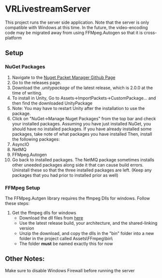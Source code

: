 # VRLivestreamServer

This project runs the server side application. Note that the server is only 
compatible with Windows at this time. In the future, the video-encoding code
may be migrated away from using FFMpeg.Autogen so that it is cross-platform

## Setup

### NuGet Packages

1. Navigate to the [Nuget Packet Manager Github Page](https://github.com/GlitchEnzo/NuGetForUnity)
1. Go to the releases page.
1. Download the _.unitypackage_ of the latest release, which is 2.0.0 at the time of writing.
1. To install in Unity, Go to Assets->ImportPackets->CustomPackage... and then find the downloaded UnityPackage
1. Note: You may have to restart Unity after the installation to use the package.
1. Click on "NuGet->Manage Nuget Packages" from the top bar and check your installed packages.
   Assuming you have just installed NuGet, you should have no installed packages.
   If you have already installed some packages, take note of what packages you have installed
   Then, install the following packages:
  1. AsyncIO
  1. NetMQ
  1. FFMpeg.Autogen
1. Go back to installed packages. The NetMQ package sometimes installs other uneeded
   packages along side it that can cause build errors. Uninstall these so that 
   the three installed packages are left. (Keep any packages that you had prior to installed
   prior as well)

### FFMpeg Setup

The FFMpeg.Autgen library requires the ffmpeg Dlls for windows. 
Follow these steps:

1. Get the ffmpeg dlls for windows
    - Download the dll files from [here](https://ffmpeg.zeranoe.com/builds/)
    - Use the latest release build, your architecture, and the shared-linking version
    - Unzip the download, and copy the dlls in the "bin" folder into a new folder in the project called Assets\FFmpeg\bin\
    - The folder __must__ be named exactly this for now

## Other Notes:

Make sure to disable Windows Firewall before running the server